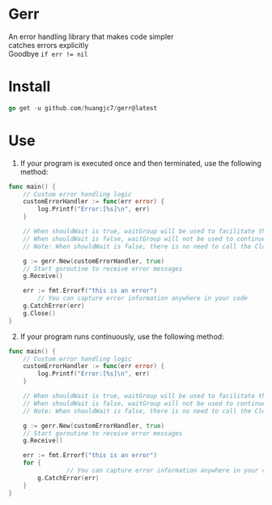 # Gerr
An error handling library that makes code simpler<br>
catches errors explicitly<br>
Goodbye `if err != nil`

# Install
```go
go get -u github.com/huangjc7/gerr@latest
```

# Use
1. If your program is executed once and then terminated, use the following method:
```go
func main() {
	// Custom error handling logic
	customErrorHandler := func(err error) {
		log.Printf("Error:[%s]\n", err)
	}

	// When shouldWait is true, waitGroup will be used to facilitate the scenario where the goroutine has not completed execution when the function exits.
	// When shouldWait is false, waitGroup will not be used to continue receiving errors from the error channel.
	// Note: When shouldWait is false, there is no need to call the Close method

	g := gerr.New(customErrorHandler, true)
	// Start goroutine to receive error messages
	g.Receive()

	err := fmt.Errorf("this is an error")
        // You can capture error information anywhere in your code
	g.CatchError(err)
	g.Close()
}
```
2. If your program runs continuously, use the following method:
```go
func main() {
	// Custom error handling logic
	customErrorHandler := func(err error) {
		log.Printf("Error:[%s]\n", err)
	}

	// When shouldWait is true, waitGroup will be used to facilitate the scenario where the goroutine has not completed execution when the function exits.
	// When shouldWait is false, waitGroup will not be used to continue receiving errors from the error channel.
	// Note: When shouldWait is false, there is no need to call the Close method

	g := gerr.New(customErrorHandler, true)
	// Start goroutine to receive error messages
	g.Receive()

	err := fmt.Errorf("this is an error")
	for {
                // You can capture error information anywhere in your code
		g.CatchError(err)
	}
}
```

